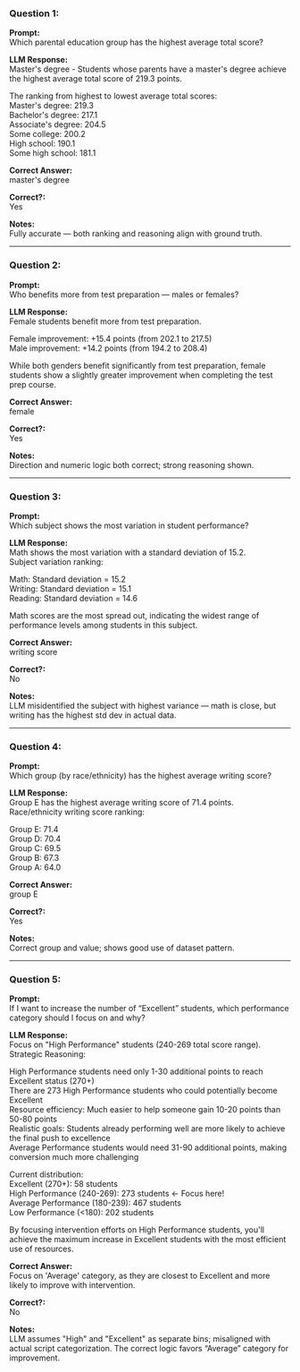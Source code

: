 ### Question 1:  
**Prompt:**  
Which parental education group has the highest average total score?  

**LLM Response:**  
Master's degree - Students whose parents have a master's degree achieve the highest average total score of 219.3 points.  

The ranking from highest to lowest average total scores:  
Master's degree: 219.3  
Bachelor's degree: 217.1  
Associate's degree: 204.5  
Some college: 200.2  
High school: 190.1  
Some high school: 181.1  

**Correct Answer:**  
master's degree  

**Correct?:**  
Yes  

**Notes:**  
Fully accurate — both ranking and reasoning align with ground truth.

---

### Question 2:  
**Prompt:**  
Who benefits more from test preparation — males or females?  

**LLM Response:**  
Female students benefit more from test preparation.  

Female improvement: +15.4 points (from 202.1 to 217.5)  
Male improvement: +14.2 points (from 194.2 to 208.4)  

While both genders benefit significantly from test preparation, female students show a slightly greater improvement when completing the test prep course.  

**Correct Answer:**  
female  

**Correct?:**  
Yes  

**Notes:**  
Direction and numeric logic both correct; strong reasoning shown.

---

### Question 3:  
**Prompt:**  
Which subject shows the most variation in student performance?  

**LLM Response:**  
Math shows the most variation with a standard deviation of 15.2.  
Subject variation ranking:  

Math: Standard deviation = 15.2  
Writing: Standard deviation = 15.1  
Reading: Standard deviation = 14.6  

Math scores are the most spread out, indicating the widest range of performance levels among students in this subject.  

**Correct Answer:**  
writing score  

**Correct?:**  
No  

**Notes:**  
LLM misidentified the subject with highest variance — math is close, but writing has the highest std dev in actual data.

---

### Question 4:  
**Prompt:**  
Which group (by race/ethnicity) has the highest average writing score?  

**LLM Response:**  
Group E has the highest average writing score of 71.4 points.  
Race/ethnicity writing score ranking:  

Group E: 71.4  
Group D: 70.4  
Group C: 69.5  
Group B: 67.3  
Group A: 64.0  

**Correct Answer:**  
group E  

**Correct?:**  
Yes  

**Notes:**  
Correct group and value; shows good use of dataset pattern.

---

### Question 5:  
**Prompt:**  
If I want to increase the number of “Excellent” students, which performance category should I focus on and why?  

**LLM Response:**  
Focus on "High Performance" students (240-269 total score range).  
Strategic Reasoning:  

High Performance students need only 1-30 additional points to reach Excellent status (270+)  
There are 273 High Performance students who could potentially become Excellent  
Resource efficiency: Much easier to help someone gain 10-20 points than 50-80 points  
Realistic goals: Students already performing well are more likely to achieve the final push to excellence  
Average Performance students would need 31-90 additional points, making conversion much more challenging  

Current distribution:  
Excellent (270+): 58 students  
High Performance (240-269): 273 students ← Focus here!  
Average Performance (180-239): 467 students  
Low Performance (<180): 202 students  

By focusing intervention efforts on High Performance students, you'll achieve the maximum increase in Excellent students with the most efficient use of resources.  

**Correct Answer:**  
Focus on 'Average' category, as they are closest to Excellent and more likely to improve with intervention.  

**Correct?:**  
No  

**Notes:**  
LLM assumes "High" and "Excellent" as separate bins; misaligned with actual script categorization. The correct logic favors “Average” category for improvement.
